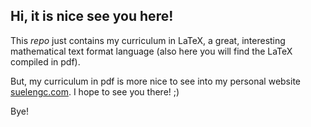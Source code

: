 ## Hi, it is nice see you here! 

This *repo* just contains my curriculum in LaTeX, a great, interesting mathematical text format language (also here you will find the LaTeX compiled in pdf). 

But, my curriculum in pdf is more nice to see into my personal website [suelengc.com](http://suelengc.com). I hope to see you there! ;)

Bye!
